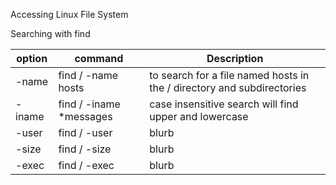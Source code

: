 Accessing Linux File System

Searching with find 

option | command | Description
-------|---------|-------------
-name | find / -name hosts| to search for a file named hosts in the / directory and subdirectories
-iname| find / -iname *messages | case insensitive search will find upper and lowercase
-user | find / -user | blurb
-size | find / -size | blurb
-exec | find / -exec | blurb


